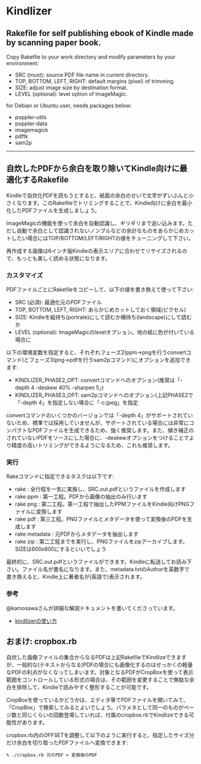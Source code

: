 # Kindlizer #

## Rakefile for self publishing ebook of Kindle made by scanning paper book.

Copy Rakefile to your work directory and modify parameters by your environment:

*  SRC (must): source PDF file name in current directory.
*  TOP, BOTTOM, LEFT, RIGHT: default margins (pixel) of trimming.
*  SIZE: adjust image size by destination format.
*  LEVEL (optional): level option of ImageMagic.

for Debian or Ubuntu user, needs packages below:

* poppler-utils
* poppler-data
* imagemagick
* pdftk
* sam2p

----

## 自炊したPDFから余白を取り除いてKindle向けに最適化するRakefile

Kindleで自炊化PDFを読もうとすると、紙面の余白のせいで文字がずいぶんと小さくなります。このRakefileでトリミングすることで、Kindle向けに余白を最小化したPDFファイルを生成しましょう。

ImageMagicの機能を使って余白を自動認識し、ギリギリまで追い込みます。ただし自動で余白として認識されないノンブルなどの余計なものをあらかじめカットしたい場合にはTOP/BOTTOM/LEFT/RIGHTの値をチューニングして下さい。

再作成する画像は6インチ版Kindleの表示エリアに合わせてリサイズされるので、もっとも美しく読める状態になります。

### カスタマイズ
PDFファイルごとにRakefileをコピーして、以下の値を書き換えて使って下さい:

*  SRC (必須): 最適化元のPDFファイル
*  TOP, BOTTOM, LEFT, RIGHT: あらかじめカットしておく領域(ピクセル)
*  SIZE: Kindleを縦持ち(portrate)にして読むか横持ち(landscape)にして読むか
*  LEVEL (optional): ImageMagicのlevelオプション。地の紙に色が付いている場合に

以下の環境変数を指定すると、それぞれフェーズ2(ppm→pngを行うconvertコマンド)とフェーズ3(png→pdfを行うsam2pコマンド)にオプションを追加できます:

* KINDLIZER_PHASE2_OPT: convertコマンドへのオプション(推奨は「-depth 4 -deskew 40% -sharpen 5」)
* KINDLIZER_PHASE3_OPT: sam2pコマンドへのオプション(上記PHASE2で「-depth 4」を指定しない場合に「-c:jpeg」を指定

convertコマンドのいくつかのバージョンでは「-depth 4」がサポートされていないため、標準では採用していませんが、サポートされている場合には非常にコンパクトなPDFファイルを生成できるため、強く推奨します。また、傾き補正のされていないPDFをソースにした場合に、-deskewオプションをつけることでより精度の高いトリミングができるようになるため、これも推奨します。

### 実行
Rakeコマンドに指定できるタスクは以下です:

* rake : 全行程を一気に実施し、SRC.out.pdfというファイルを作成します
* rake ppm : 第一工程。PDFから画像の抽出のみ行います
* rake png : 第二工程。第一工程で抽出したPPMファイルをKindle向けPNGファイルに変換します
* rake pdf : 第三工程。PNGファイルとメタデータを使って変換後のPDFを生成します
* rake metadata : 元PDFからメタデータを抽出します
* rake zip : 第二工程までを実行し、PNGファイルをzipアーカイブします。SIZEは600x800にするといいでしょう

最終的に、SRC.out.pdfというファイルができます。Kindleに転送してお読み下さい。ファイル名が書名になります。また、metadata.txtのAuthorを英数字で書き換えると、Kindle上に著者名が(英語で)表示されます。

### 参考

@kamosawaさんが詳細な解説ドキュメントを書いてくださっています。

* [kindlizerの使い方](http://d.hatena.ne.jp/kamosawa/20111116)

## おまけ: cropbox.rb

自炊した画像ファイルの集合からなるPDFは上記RakefileでKindlizeできますが、一般的な(テキストからなる)PDFの場合にも画像化するのはせっかくの軽量なPDFの利点がなくなってしまいます。対象となるPDFがCropBoxを使って表示範囲をコントロールしている形式の場合は、その範囲を変更することで無駄な余白を排除して、Kindleで読みやすく整形することが可能です。

CropBoxを使っているかどうかは、エディタ等でPDFファイルを開いてみて、「CropBox」で検索してみるとよいでしょう。パラメタとして同一のものがページ数と同じくらいの回数登場していれば、付属のcropbox.rbでKindlizeできる可能性があります。

cropbox.rb内のOFFSETを調整して以下のように実行すると、指定したサイズ分だけ余白を切り取ったPDFファイルへ変換できます:

    % ./cropbox.rb 元のPDF > 変換後のPDF

